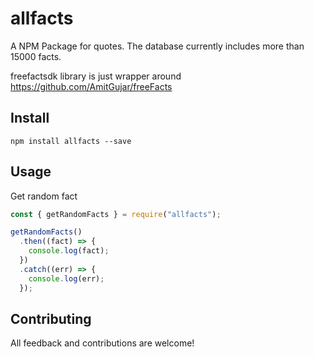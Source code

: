 # allfacts

A NPM Package for quotes. The database currently includes more than 15000 facts.

freefactsdk library is just wrapper around https://github.com/AmitGujar/freeFacts

## Install

```
npm install allfacts --save
```

## Usage

Get random fact

```javascript
const { getRandomFacts } = require("allfacts");

getRandomFacts()
  .then((fact) => {
    console.log(fact);
  })
  .catch((err) => {
    console.log(err);
  });
```

## Contributing

All feedback and contributions are welcome!
